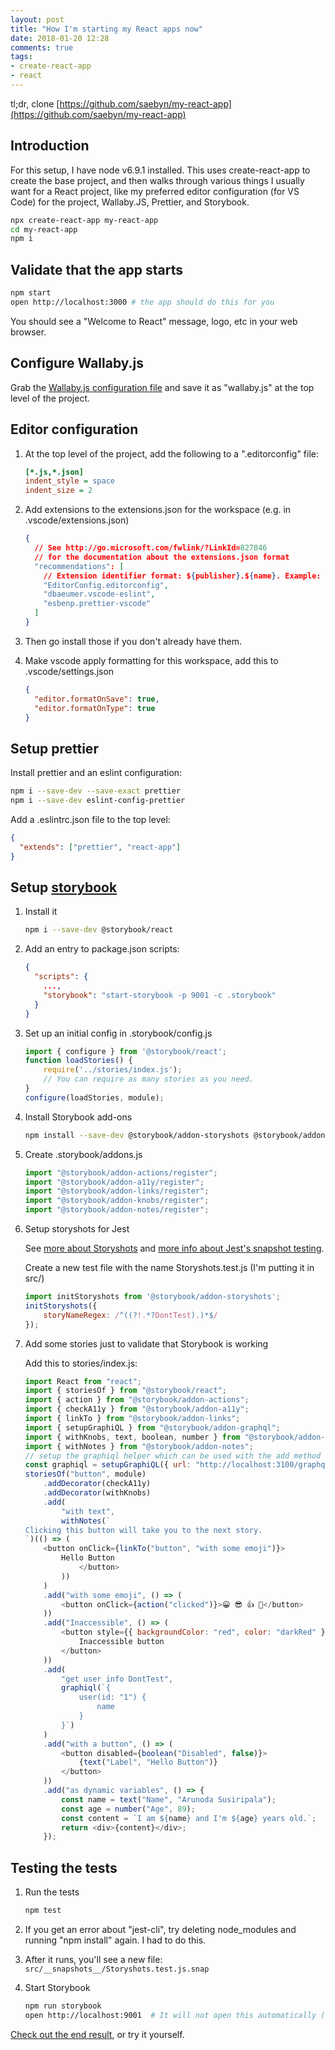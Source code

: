 ```yaml
---
layout: post
title: "How I'm starting my React apps now"
date: 2018-01-20 12:28
comments: true
tags:
- create-react-app
- react
---
```


tl;dr, clone [https://github.com/saebyn/my-react-app](https://github.com/saebyn/my-react-app)

## Introduction

For this setup, I have node v6.9.1 installed. This uses create-react-app to create the base project, and then walks through various things I usually want for a React project, like my preferred editor configuration (for VS Code) for the project, Wallaby.JS, Prettier, and Storybook.

```bash
npx create-react-app my-react-app
cd my-react-app
npm i
```

## Validate that the app starts

```bash
npm start
open http://localhost:3000 # the app should do this for you
```

You should see a "Welcome to React" message, logo, etc in your web browser.

## Configure Wallaby.js

Grab the [Wallaby.js configuration file](https://wallabyjs.com/docs/integration/react-jsx.html) and save it as "wallaby.js" at the top level of the project.


## Editor configuration

1. At the top level of the project, add the following to a ".editorconfig" file:

    ```ini
    [*.js,*.json]
    indent_style = space
    indent_size = 2
    ```


2. Add extensions to the extensions.json for the workspace (e.g. in .vscode/extensions.json)

    ```json
    {
      // See http://go.microsoft.com/fwlink/?LinkId=827846
      // for the documentation about the extensions.json format
      "recommendations": [
        // Extension identifier format: ${publisher}.${name}. Example: vscode.csharp
        "EditorConfig.editorconfig",
        "dbaeumer.vscode-eslint",
        "esbenp.prettier-vscode"
      ]
    }
    ```

3. Then go install those if you don't already have them.

4. Make vscode apply formatting for this workspace, add this to .vscode/settings.json

    ```json
    {
      "editor.formatOnSave": true,
      "editor.formatOnType": true
    }
    ```

## Setup prettier

Install prettier and an eslint configuration:

```bash
npm i --save-dev --save-exact prettier
npm i --save-dev eslint-config-prettier
```

Add a .eslintrc.json file to the top level:

```json
{
  "extends": ["prettier", "react-app"]
}
```

## Setup [storybook](https://storybook.js.org/basics/guide-react/)

1. Install it

    ```bash
    npm i --save-dev @storybook/react
    ```


2. Add an entry to package.json scripts:

    ```json
    {
      "scripts": {
        ...,
        "storybook": "start-storybook -p 9001 -c .storybook"
      }
    }
    ```

3. Set up an initial config in .storybook/config.js

    ```js
    import { configure } from '@storybook/react';
    function loadStories() {
        require('../stories/index.js');
        // You can require as many stories as you need.
    }
    configure(loadStories, module);
    ```

4. Install Storybook add-ons

    ```bash
    npm install --save-dev @storybook/addon-storyshots @storybook/addon-actions  @storybook/addon-a11y @storybook/addon-links @storybook/addon-graphql @storybook/addon-knobs @storybook/addon-notes react-test-renderer
    ```

5. Create .storybook/addons.js

    ```js
    import "@storybook/addon-actions/register";
    import "@storybook/addon-a11y/register";
    import "@storybook/addon-links/register";
    import "@storybook/addon-knobs/register";
    import "@storybook/addon-notes/register";
    ```

6. Setup storyshots for Jest

    See [more about Storyshots](https://github.com/storybooks/storybook/tree/master/addons/storyshots#configure-storyshots-for-html-snapshots) and [more info about Jest's snapshot testing](https://facebook.github.io/jest/docs/en/snapshot-testing.html).

    Create a new test file with the name Storyshots.test.js (I'm putting it in src/)

    ```js
    import initStoryshots from '@storybook/addon-storyshots';
    initStoryshots({
        storyNameRegex: /^((?!.*?DontTest).)*$/
    });
    ```

7.  Add some stories just to validate that Storybook is working

    Add this to stories/index.js:

    ```js
    import React from "react";
    import { storiesOf } from "@storybook/react";
    import { action } from "@storybook/addon-actions";
    import { checkA11y } from "@storybook/addon-a11y";
    import { linkTo } from "@storybook/addon-links";
    import { setupGraphiQL } from "@storybook/addon-graphql";
    import { withKnobs, text, boolean, number } from "@storybook/addon-knobs/react";
    import { withNotes } from "@storybook/addon-notes";
    // setup the graphiql helper which can be used with the add method later
    const graphiql = setupGraphiQL({ url: "http://localhost:3100/graphql" });
    storiesOf("button", module)
        .addDecorator(checkA11y)
        .addDecorator(withKnobs)
        .add(
            "with text",
            withNotes(`
    Clicking this button will take you to the next story.
    `)(() => (
        <button onClick={linkTo("button", "with some emoji")}>
            Hello Button
                </button>
            ))
        )
        .add("with some emoji", () => (
            <button onClick={action("clicked")}>😀 😎 👍 💯</button>
        ))
        .add("Inaccessible", () => (
            <button style={{ backgroundColor: "red", color: "darkRed" }}>
                Inaccessible button
            </button>
        ))
        .add(
            "get user info DontTest",
            graphiql(`{
                user(id: "1") {
                    name
                }
            }`)
        )
        .add("with a button", () => (
            <button disabled={boolean("Disabled", false)}>
                {text("Label", "Hello Button")}
            </button>
        ))
        .add("as dynamic variables", () => {
            const name = text("Name", "Arunoda Susiripala");
            const age = number("Age", 89);
            const content = `I am ${name} and I'm ${age} years old.`;
            return <div>{content}</div>;
        });
    ```

## Testing the tests

1. Run the tests
    ```bash
    npm test
    ```

2. If you get an error about "jest-cli", try deleting node_modules and running "npm install" again. I had to do this.

3. After it runs, you'll see a new file: `src/__snapshots__/Storyshots.test.js.snap`

4. Start Storybook

    ```bash
    npm run storybook
    open http://localhost:9001  # It will not open this automatically (but it will reload when stories are changed.)
    ```


[Check out the end result](https://github.com/saebyn/my-react-app/tree/339d213dc2b28c3714e8a1836dddd83cde4f761c), or try it yourself.
